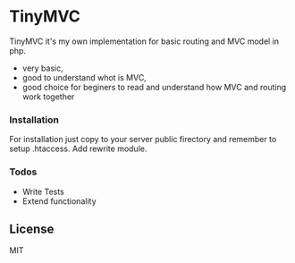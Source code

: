 # TinyMVC

TinyMVC it's my own implementation for basic routing and MVC model in php.

  - very basic,
  - good to understand whot is MVC,
  - good choice for beginers to read and understand how MVC and routing work together

### Installation

For installation just copy to your server public firectory and remember to setup .htaccess. Add rewrite module.


### Todos

 - Write Tests
 - Extend functionality

License
----

MIT
